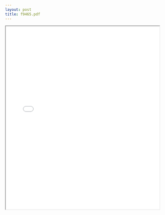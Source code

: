```yaml
---
layout: post
title: f9465.pdf
---
```


<div class="pdf-container">
<iframe src="/ea/assets/pdfs/f9465.pdf" height="600" width="100%" allowFullScreen="true"></iframe>
</div>

